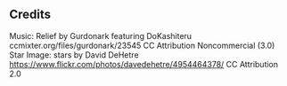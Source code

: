 Credits
-------
Music: Relief by Gurdonark featuring DoKashiteru ccmixter.org/files/gurdonark/23545 CC Attribution Noncommercial (3.0)
Star Image: stars by David DeHetre https://www.flickr.com/photos/davedehetre/4954464378/ CC Attribution 2.0